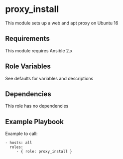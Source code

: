 proxy_install
=========

This module sets up a web and apt proxy on Ubuntu 16

Requirements
------------

This module requires Ansible 2.x

Role Variables
--------------

See defaults for variables and descriptions

Dependencies
------------

This role has no dependencies

Example Playbook
----------------

Example to call:

    - hosts: all
      roles:
         - { role: proxy_install }
